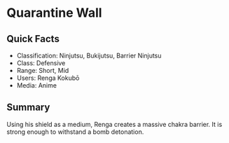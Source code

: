# Quarantine Wall

## Quick Facts
- Classification: Ninjutsu, Bukijutsu, Barrier Ninjutsu
- Class: Defensive
- Range: Short, Mid
- Users: Renga Kokubō
- Media: Anime

## Summary
Using his shield as a medium, Renga creates a massive chakra barrier. It is strong enough to withstand a bomb detonation.
